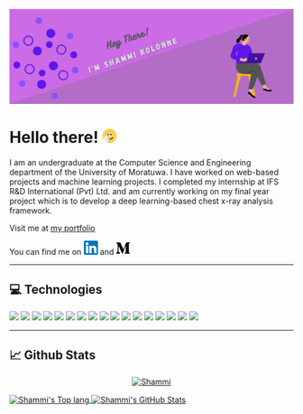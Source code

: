 ![Header](https://github.com/ShammiL/ShammiL/blob/main/images/git_header.png "Header")



# Hello there! <img src="https://github.com/ShammiL/ShammiL/blob/main/images/wave_1.gif" width="25px">

I am an undergraduate at the Computer Science and Engineering department of the University of Moratuwa. I have worked on web-based projects and machine learning projects. I completed my internship at IFS R&D International (Pvt) Ltd. and am currently working on my final year project which is to develop a deep learning-based chest x-ray analysis framework. 

Visit me at <a href="https://shammil.github.io/">my portfolio</a>

You can find me on [![LinkedIn][1.3]][1] and [![Medium][1.4]][2]
<!-- <p align="left"> <img src="https://komarev.com/ghpvc/?username=shammil&label=Profile%20views&color=0e75b6&style=flat" alt="shammil" /> </p> -->
---

## 💻 Technologies

![](https://img.shields.io/badge/Code-Java-informational?style=plastic&logo=java&logoColor=white&color=e19cff)
![](https://img.shields.io/badge/Code-JavaScript-informational?style=plastic&logo=javascript&logoColor=white&color=e19cff)
![](https://img.shields.io/badge/Code-Python-informational?style=plastic&logo=python&logoColor=white&color=e19cff)
![](https://img.shields.io/badge/Code-Node.js-informational?style=plastic&logo=nodedotjs&logoColor=white&color=f78bbf)
![](https://img.shields.io/badge/Code-PHP-informational?style=plastic&logo=php&logoColor=white&color=f78bbf)
![](https://img.shields.io/badge/Code-Spring_Boot-informational?style=plastic&logo=springboot&logoColor=white&color=f78bbf)
![](https://img.shields.io/badge/DB-MySQL-informational?style=plastic&logo=mysql&logoColor=white&color=b6fa7a)
![](https://img.shields.io/badge/DB-PostgreSQL-informational?style=plastic&logo=postgresql&logoColor=white&color=b6fa7a)
![](https://img.shields.io/badge/DB-MongoDB-informational?style=plastic&logo=mongodb&logoColor=white&color=b6fa7a)
![](https://img.shields.io/badge/IDE-VS_Code-informational?style=plastic&logo=visualstudiocode&logoColor=white&color=f2a163)
![](https://img.shields.io/badge/IDE-IntelliJ_IDEA-informational?style=plastic&logo=intellijidea&logoColor=white&color=f2a163)
![](https://img.shields.io/badge/IDE-WebStorm-informational?style=plastic&logo=webstorm&logoColor=white&color=f2a163)
![](https://img.shields.io/badge/IDE-PyCharm-informational?style=plastic&logo=pycharm&logoColor=white&color=f2a163)
![](https://img.shields.io/badge/Cloud-Google_Cloud-informational?style=plastic&logo=googlecloud&logoColor=white&color=84c3fa)
![](https://img.shields.io/badge/Cloud-Microsoft_Azure-informational?style=plastic&logo=microsoftazure&logoColor=white&color=84c3fa)
![](https://img.shields.io/badge/Cloud-Amazon_AWS-informational?style=plastic&logo=amazonaws&logoColor=white&color=84c3fa)
![](https://img.shields.io/badge/Cloud-PowerShell-informational?style=plastic&logo=powershell&logoColor=white&color=f1fa7a)

---

## 📈 Github Stats

<p align="center">
  <a href="https://github.com/ShammiL">
   <img src="https://github-profile-trophy.vercel.app/?username=ShammiL&include_all_commits=true&theme=oldie&row=1&column=6&margin-w=15" alt="Shammi">
  </a>
  </p>
  
<a href="https://github.com/ShammiL">
  <img align="center" src="https://github-readme-stats.vercel.app/api/top-langs/?username=ShammiL&layout=compact&hide=html,php,dart&include_all_commits=true&count_private=true&theme=ocean_dark&langs_count=4" alt="Shammi's Top lang" />
 
</a>


<a href="https://github.com/ShammiL">
  <img align="center" src="https://github-readme-stats.vercel.app/api?username=ShammiL&show_icons=true&count_private=true&include_all_commits=true&theme=ocean_dark" alt="Shammi's GitHub Stats" />
 
</a>


<!-- image links -->
[1.1]: https://github.com/ShammiL/ShammiL/blob/main/images/git_header.png
[1.2]: https://github.com/ShammiL/ShammiL/blob/main/images/wave_1.gif
[1.3]: https://github.com/ShammiL/ShammiL/blob/main/images/linkedin_icon.png
[1.4]: https://github.com/ShammiL/ShammiL/blob/main/images/medium_icon.png


<!-- links -->
[1]: https://www.linkedin.com/in/shammikolonne/
[2]: https://shammi0107.medium.com/about



<!--
**ShammiL/ShammiL** is a ✨ _special_ ✨ repository because its `README.md` (this file) appears on your GitHub profile.

Here are some ideas to get you started:

- 🔭 I’m currently working on ...
- 🌱 I’m currently learning ...
- 👯 I’m looking to collaborate on ...
- 🤔 I’m looking for help with ...
- 💬 Ask me about ...
- 📫 How to reach me: ...
- 😄 Pronouns: ...
- ⚡ Fun fact: ...
-->
